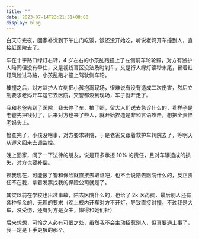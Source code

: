 ```yaml
---
title: ""
date: 2023-07-14T23:21:51+08:00
display: blog
---
```

<!-- status: sow, grow, mature (completion: sow < grow < mature ) -->

白天守完夜，回家补觉到下午出门吃饭，饭还没开始吃，听说老妈开车撞到人，直接赶医院去了。

车在十字路口绿灯右转，4 岁左右的小孩乱跑撞上了左侧前车轮轮毂，对方有监护人陪同但没有牵住，又是视线盲区没法及时刹车，又是行人绿灯读秒末尾，冒着红灯风险过马路，小孩乱跑才撞上驾驶侧车轮。

被撞之后，对方监护人立刻把小孩抱离现场，很难说有没有造成二次伤害，然后立刻要求老妈开车送它去医院，交警都没到现场，车子就开走了。

我和老爸先到了医院，我去停了车、拍了照，留大人们送去急诊什么的，看样子是老爸先把钱付了，后来对方也来了些人，就开始捏造是非和言语攻击，想把全责怪老妈头上。

检查完了，小孩没啥事，对方要求转院，于是老爸又跟着救护车转院去了，等明天从遵义回来去调监控。

晚上回家，问了一下法律的朋友，说是顶多承担 10% 的责任，且对车辆造成的损失，对方也要补偿。

换我现在，可能报了警和保险就直接去取证吧，也不会说陪去医院什么的，反正责任不在我，拿着发票找我的保险公司就是了。

其实以前在学校也出过事故，陪去医院什么的，也给了 2k 医药费，最后别人还有各种多余的、无理的要求（晚上校内开车对方不开灯，导致直接对撞，不过我是大车，没受伤，还有对方是女生，懒得和她们扯）

后来想想，可怜之人必有可恨之处，虽然我不会主动招惹别人，但真要遇上事了，我一定是下手更狠的那个。
